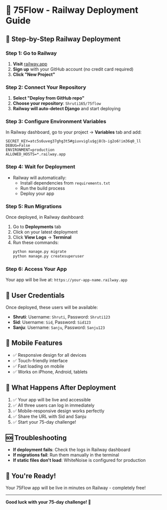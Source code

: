 # 🚂 75Flow - Railway Deployment Guide

## 🎯 **Step-by-Step Railway Deployment**

### Step 1: Go to Railway
1. **Visit** [railway.app](https://railway.app)
2. **Sign up** with your GitHub account (no credit card required)
3. **Click "New Project"**

### Step 2: Connect Your Repository
1. **Select "Deploy from GitHub repo"**
2. **Choose your repository**: `Shruti165/75flow`
3. **Railway will auto-detect Django** and start deploying

### Step 3: Configure Environment Variables
In Railway dashboard, go to your project → **Variables** tab and add:

```
SECRET_KEY=atc5s6uveg37ghg3t5#giuvviglu$gj8(b-ig2o6!im36q0_ll
DEBUG=False
ENVIRONMENT=production
ALLOWED_HOSTS=*.railway.app
```

### Step 4: Wait for Deployment
- Railway will automatically:
  - Install dependencies from `requirements.txt`
  - Run the build process
  - Deploy your app

### Step 5: Run Migrations
Once deployed, in Railway dashboard:
1. Go to **Deployments** tab
2. Click on your latest deployment
3. Click **View Logs** → **Terminal**
4. Run these commands:
   ```bash
   python manage.py migrate
   python manage.py createsuperuser
   ```

### Step 6: Access Your App
Your app will be live at: `https://your-app-name.railway.app`

## 👥 **User Credentials**
Once deployed, these users will be available:
- **Shruti**: Username: `Shruti`, Password: `Shruti123`
- **Sid**: Username: `Sid`, Password: `Sid123`
- **Sanju**: Username: `Sanju`, Password: `Sanju123`

## 📱 **Mobile Features**
- ✅ Responsive design for all devices
- ✅ Touch-friendly interface
- ✅ Fast loading on mobile
- ✅ Works on iPhone, Android, tablets

## 🎯 **What Happens After Deployment**
1. ✅ Your app will be live and accessible
2. ✅ All three users can log in immediately
3. ✅ Mobile-responsive design works perfectly
4. ✅ Share the URL with Sid and Sanju
5. ✅ Start your 75-day challenge!

## 🆘 **Troubleshooting**
- **If deployment fails**: Check the logs in Railway dashboard
- **If migrations fail**: Run them manually in the terminal
- **If static files don't load**: WhiteNoise is configured for production

## 🎉 **You're Ready!**
Your 75Flow app will be live in minutes on Railway - completely free!

---
**Good luck with your 75-day challenge! 🚀** 